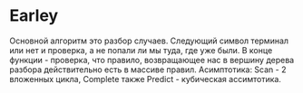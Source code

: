 # Earley

Основной алгоритм это разбор случаев. Следующий символ терминал или нет и проверка, а не попали ли мы туда, где уже были. В конце функции - проверка, что правило, возвращающее нас в вершину дерева разбора действительно есть в массиве правил.
Асимптотика:
Scan - 2 вложенных цикла, Complete также 
Predict - кубическая ассимтотика.
